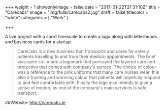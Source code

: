+++
weight = 1
showonlyimage = false
date = "2017-01-22T21:31:10Z"
title = "Carecabs"
image = "img/fulls/carecabs2.jpg"
draft = false
titlecolor = "white"
categories = [
  "Work"
]

+++

A live project with a short timescale to create a logo along with letterheads and business cards for a startup.

<!--more-->

 >CareCabs is a new business that transports and cares for elderly patients travelling to and from their medical appointments. The brief was open so I made a logomark that portrayed the layered care and protection that comes with company's service. The choice of colour was a reference to the pink uniforms that many care nurses wear. It is also a trusting and warming colour that patients will hopefully respond to and feel comfortable with. Finally the logo also intends to give a sense of motion, as one of the company's main services is safe transport.

##Website: http://carecabs.ie
